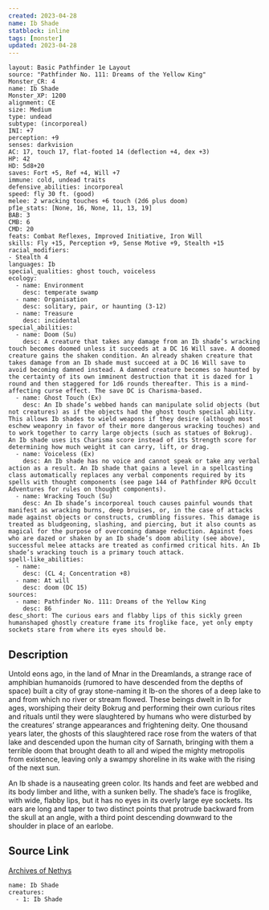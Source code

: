 ```yaml
---
created: 2023-04-28
name: Ib Shade
statblock: inline
tags: [monster]
updated: 2023-04-28
---
```

```statblock
layout: Basic Pathfinder 1e Layout
source: "Pathfinder No. 111: Dreams of the Yellow King"
Monster_CR: 4
name: Ib Shade
Monster_XP: 1200
alignment: CE
size: Medium
type: undead
subtype: (incorporeal)
INI: +7
perception: +9
senses: darkvision
AC: 17, touch 17, flat-footed 14 (deflection +4, dex +3)
HP: 42
HD: 5d8+20
saves: Fort +5, Ref +4, Will +7
immune: cold, undead traits
defensive_abilities: incorporeal
speed: fly 30 ft. (good)
melee: 2 wracking touches +6 touch (2d6 plus doom)
pf1e_stats: [None, 16, None, 11, 13, 19]
BAB: 3
CMB: 6
CMD: 20
feats: Combat Reflexes, Improved Initiative, Iron Will
skills: Fly +15, Perception +9, Sense Motive +9, Stealth +15
racial_modifiers:
- Stealth 4
languages: Ib
special_qualities: ghost touch, voiceless
ecology:
  - name: Environment
    desc: temperate swamp
  - name: Organisation
    desc: solitary, pair, or haunting (3-12)
  - name: Treasure
    desc: incidental
special_abilities:
  - name: Doom (Su)
    desc: A creature that takes any damage from an Ib shade’s wracking touch becomes doomed unless it succeeds at a DC 16 Will save. A doomed creature gains the shaken condition. An already shaken creature that takes damage from an Ib shade must succeed at a DC 16 Will save to avoid becoming damned instead. A damned creature becomes so haunted by the certainty of its own imminent destruction that it is dazed for 1 round and then staggered for 1d6 rounds thereafter. This is a mind-affecting curse effect. The save DC is Charisma-based.
  - name: Ghost Touch (Ex)
    desc: An Ib shade’s webbed hands can manipulate solid objects (but not creatures) as if the objects had the ghost touch special ability. This allows Ib shades to wield weapons if they desire (although most eschew weaponry in favor of their more dangerous wracking touches) and to work together to carry large objects (such as statues of Bokrug). An Ib shade uses its Charisma score instead of its Strength score for determining how much weight it can carry, lift, or drag.
  - name: Voiceless (Ex)
    desc: An Ib shade has no voice and cannot speak or take any verbal action as a result. An Ib shade that gains a level in a spellcasting class automatically replaces any verbal components required by its spells with thought components (see page 144 of Pathfinder RPG Occult Adventures for rules on thought components).
  - name: Wracking Touch (Su)
    desc: An Ib shade’s incorporeal touch causes painful wounds that manifest as wracking burns, deep bruises, or, in the case of attacks made against objects or constructs, crumbling fissures. This damage is treated as bludgeoning, slashing, and piercing, but it also counts as magical for the purpose of overcoming damage reduction. Against foes who are dazed or shaken by an Ib shade’s doom ability (see above), successful melee attacks are treated as confirmed critical hits. An Ib shade’s wracking touch is a primary touch attack.
spell-like_abilities:
  - name:
    desc: (CL 4; Concentration +8)
  - name: At will
    desc: doom (DC 15)
sources:
  - name: Pathfinder No. 111: Dreams of the Yellow King
    desc: 86
desc_short: The curious ears and flabby lips of this sickly green humanshaped ghostly creature frame its froglike face, yet only empty sockets stare from where its eyes should be.
```
## Description
Untold eons ago, in the land of Mnar in the Dreamlands, a strange race of amphibian humanoids (rumored to have descended from the depths of space) built a city of gray stone-naming it Ib-on the shores of a deep lake to and from which no river or stream flowed. These beings dwelt in Ib for ages, worshiping their deity Bokrug and performing their own curious rites and rituals until they were slaughtered by humans who were disturbed by the creatures’ strange appearances and frightening deity. One thousand years later, the ghosts of this slaughtered race rose from the waters of that lake and descended upon the human city of Sarnath, bringing with them a terrible doom that brought death to all and wiped the mighty metropolis from existence, leaving only a swampy shoreline in its wake with the rising of the next sun.

An Ib shade is a nauseating green color. Its hands and feet are webbed and its body limber and lithe, with a sunken belly. The shade’s face is froglike, with wide, flabby lips, but it has no eyes in its overly large eye sockets. Its ears are long and taper to two distinct points that protrude backward from the skull at an angle, with a third point descending downward to the shoulder in place of an earlobe.
## Source Link
[Archives of Nethys](https://aonprd.com/MonsterDisplay.aspx?ItemName=Ib%20Shade)
```encounter-table
name: Ib Shade
creatures:
  - 1: Ib Shade
```
